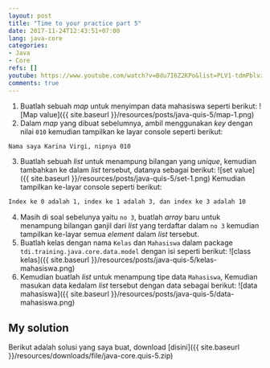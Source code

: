 ```yaml
---
layout: post
title: "Time to your practice part 5"
date: 2017-11-24T12:43:51+07:00
lang: java-core
categories:
- Java
- Core
refs: []
youtube: https://www.youtube.com/watch?v=Bdu7I6Z2KPo&list=PLV1-tdmPblvz0NCFYgVQaQEOTWJCjjucO&index=37
comments: true
---
```


1. Buatlah sebuah _map_ untuk menyimpan data mahasiswa seperti berikut:
![Map value]({{ site.baseurl }}/resources/posts/java-quis-5/map-1.png)
2. Dalam _map_ yang dibuat sebelumnya, ambil menggunakan _key_ dengan nilai `010` kemudian tampilkan ke layar console seperti berikut:
```bash
Nama saya Karina Virgi, nipnya 010
```
3. Buatlah sebuah _list_ untuk menampung bilangan yang _unique_, kemudian tambahkan ke dalam _list_ tersebut, datanya sebagai berikut:
![set value]({{ site.baseurl }}/resources/posts/java-quis-5/set-1.png)
Kemudian tampilkan ke-layar console seperti berikut:
```bash
Index ke 0 adalah 1, index ke 1 adalah 3, dan index ke 3 adalah 10
```
4. Masih di soal sebelunya yaitu `no 3`, buatlah _array_ baru untuk menampung bilangan ganjil dari _list_ yang terdaftar dalam `no 3` kemudian tampilkan ke-layar semua _element_ dalam _list_ tersebut.
5. Buatlah kelas dengan nama `Kelas` dan `Mahasiswa` dalam package `tdi.training.java.core.data.model` dengan isi seperti berikut:
![class kelas]({{ site.baseurl }}/resources/posts/java-quis-5/kelas-mahasiswa.png)
6. Kemudian buatlah _list_ untuk menampung tipe data `Mahasiswa`, Kemudian masukan data kedalam _list_ tersebut dengan data sebagai berikut:
![data mahasiswa]({{ site.baseurl }}/resources/posts/java-quis-5/data-mahasiswa.png)

## My solution

Berikut adalah solusi yang saya buat, download [disini]({{ site.baseurl }}/resources/downloads/file/java-core.quis-5.zip)